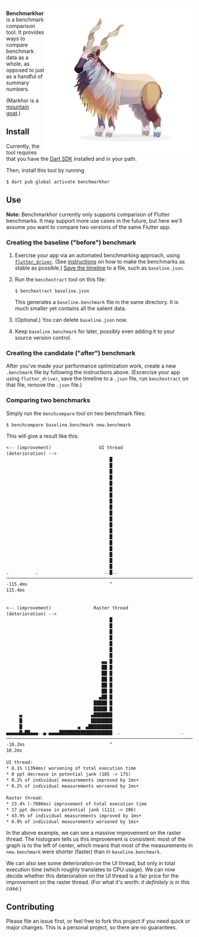 <img src="https://github.com/filiph/benchmarkhor/raw/main/docs/images/markhor.jpg" alt="An illustration of a markhor, a mountain goat" align="right">

**Benchmarkhor** is a benchmark comparison tool. 
It provides ways to compare benchmark data as a whole, as opposed to just
as a handful of summary numbers.

(Markhor is a [mountain goat](https://www.google.com/search?q=markhor).)

## Install

Currently, the tool requires that you have the 
[Dart SDK](https://dart.dev/get-dart)
installed and in your path.

Then, install this tool by running

```text
$ dart pub global activate benchmarkhor
```

## Use

**Note:** Benchmarkhor currently only supports comparison of Flutter
benchmarks. It may support more use cases in the future, but here we'll
assume you want to compare two versions of the same Flutter app.

### Creating the baseline ("before") benchmark

1. Exercise your app via an automated benchmarking approach, using 
  [`flutter_driver`](https://api.flutter.dev/flutter/flutter_driver/flutter_driver-library.html).
   (See 
   [instructions](https://medium.com/flutter/performance-testing-of-flutter-apps-df7669bb7df7) on how to make the benchmarks as stable as possible.)
   [Save the timeline](https://api.flutter.dev/flutter/flutter_driver/FlutterDriver/stopTracingAndDownloadTimeline.html)
   to a file, such as `baseline.json`.

2. Run the `benchextract` tool on this file:

       $ benchextract baseline.json
   
   This generates a `baseline.benchmark` file in the same directory. It is much smaller yet contains all the salient data.
   
3. (Optional.) You can delete `baseline.json` now.

4. Keep `baseline.benchmark` for later, possibly even adding it to your source version control.

### Creating the candidate ("after") benchmark

After you've made your performance optimization work, create a new `.benchmark` file by following the instructions above. (Excercise your app using `flutter_driver`, save the timeline to a `.json` file, run `benchextract` on that file, remove the `.json` file.)

### Comparing two benchmarks

Simply run the `benchcompare` tool on two benchmark files:

```text
$ benchcompare baseline.benchmark new.benchmark
```

This will give a result like this:

```text
<-- (improvement)                  UI thread                (deterioration) -->
                                       █                                       
                                       █                                       
                                       █                                       
                                       █                                       
                                       █                                       
                                       █                                       
                                       █                                       
                                       █                                       
                                       █                                       
                                       █                                       
                                       █                                       
                                       █                                       
                                       █                                       
                                       █                                       
                                       █                                       
                                       █                                       
                                       █                                       
                                       █                                       
                                       █                                       
.          .                         ..█..                                     
───────────────────────────────────────────────────────────────────────────────
-115.4ms                               ^                                115.4ms


<-- (improvement)                Raster thread              (deterioration) -->
                                       █                                       
                                       █                                       
                                       █                                       
                                       █                                       
                                       █                                       
                                       █                                       
                                       █                                       
                                    ▄▄ █                                       
                                    ██ █                                       
                                    ██ █                                       
                                    ██ █                                       
                                    ██ █                                       
                                    ██ █                                       
                                   ▄██ █                                       
                                 █████ █                                       
                                 █████ █                                       
     ▄                          ▄███████                                       
     █                          ████████                                       
     █                     ▄  ▄█████████                                       
▄▄▄▄▄█▄██▄▄▄..▄.▄▄▄▄████████████████████  .                       .            
───────────────────────────────────────────────────────────────────────────────
-10.2ms                                ^                                 10.2ms

UI thread:
* 8.1% (1394ms) worsening of total execution time
* 0 ppt decrease in potential jank (185 -> 175)
* 0.2% of individual measurements improved by 1ms+
* 0.2% of individual measurements worsened by 1ms+

Raster thread:
* 23.4% (-7886ms) improvement of total execution time
* 17 ppt decrease in potential jank (1111 -> 206)
* 43.9% of individual measurements improved by 1ms+
* 0.0% of individual measurements worsened by 1ms+
```

In the above example, we can see a massive improvement on the raster thread. The histogram tells us this improvement is consistent: most of the graph is to the left of center, which means that most of the measurements in `new.benchmark` were shorter (faster) than in `baseline.benchmark`.

We can also see some deterioration on the UI thread, but only in total execution time (which roughly translates to CPU usage). We can now decide whether this deterioration on the UI thread is a fair price for the improvement on the raster thread. (For what it's worth: _it definitely is in this case._)

## Contributing

Please file an issue first, or feel free to fork this project if you need quick or major changes. This is a personal project, so there are no guarantees.

